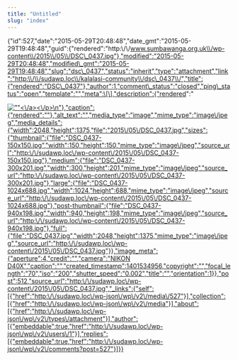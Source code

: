 ```yaml
---
title: "Untitled"
slug: "index"
---
```


{"id":527,"date":"2015-05-29T20:48:48","date\_gmt":"2015-05-29T19:48:48","guid":{"rendered":"http:\\/\\/www.sumbawanga.org.uk\\/wp-content\\/2015\\/05\\/DSC\_0437.jpg"},"modified":"2015-05-29T20:48:48","modified\_gmt":"2015-05-29T19:48:48","slug":"dsc\_0437","status":"inherit","type":"attachment","link":"http:\\/\\/sudawp.loc\\/kalalasi-community\\/dsc\_0437\\/","title":{"rendered":"DSC\_0437"},"author":1,"comment\_status":"closed","ping\_status":"open","template":"","meta":\[\],"description":{"rendered":"

[![\"\"](\"http:\/\/sudawp.loc\/wp-content\/2015\/05\/DSC_0437-300x201.jpg\")<\\/a><\\/p>\\n"},"caption":{"rendered":""},"alt\_text":"","media\_type":"image","mime\_type":"image\\/jpeg","media\_details":{"width":2048,"height":1375,"file":"2015\\/05\\/DSC\_0437.jpg","sizes":{"thumbnail":{"file":"DSC\_0437-150x150.jpg","width":150,"height":150,"mime\_type":"image\\/jpeg","source\_url":"http:\\/\\/sudawp.loc\\/wp-content\\/2015\\/05\\/DSC\_0437-150x150.jpg"},"medium":{"file":"DSC\_0437-300x201.jpg","width":300,"height":201,"mime\_type":"image\\/jpeg","source\_url":"http:\\/\\/sudawp.loc\\/wp-content\\/2015\\/05\\/DSC\_0437-300x201.jpg"},"large":{"file":"DSC\_0437-1024x688.jpg","width":1024,"height":688,"mime\_type":"image\\/jpeg","source\_url":"http:\\/\\/sudawp.loc\\/wp-content\\/2015\\/05\\/DSC\_0437-1024x688.jpg"},"post-thumbnail":{"file":"DSC\_0437-940x198.jpg","width":940,"height":198,"mime\_type":"image\\/jpeg","source\_url":"http:\\/\\/sudawp.loc\\/wp-content\\/2015\\/05\\/DSC\_0437-940x198.jpg"},"full":{"file":"DSC\_0437.jpg","width":2048,"height":1375,"mime\_type":"image\\/jpeg","source\_url":"http:\\/\\/sudawp.loc\\/wp-content\\/2015\\/05\\/DSC\_0437.jpg"}},"image\_meta":{"aperture":4,"credit":"","camera":"NIKON D40X","caption":"","created\_timestamp":1401534956,"copyright":"","focal\_length":"70","iso":"200","shutter\_speed":"0.002","title":"","orientation":1}},"post":512,"source\_url":"http:\\/\\/sudawp.loc\\/wp-content\\/2015\\/05\\/DSC\_0437.jpg","\_links":{"self":\[{"href":"http:\\/\\/sudawp.loc\\/wp-json\\/wp\\/v2\\/media\\/527"}\],"collection":\[{"href":"http:\\/\\/sudawp.loc\\/wp-json\\/wp\\/v2\\/media"}\],"about":\[{"href":"http:\\/\\/sudawp.loc\\/wp-json\\/wp\\/v2\\/types\\/attachment"}\],"author":\[{"embeddable":true,"href":"http:\\/\\/sudawp.loc\\/wp-json\\/wp\\/v2\\/users\\/1"}\],"replies":\[{"embeddable":true,"href":"http:\\/\\/sudawp.loc\\/wp-json\\/wp\\/v2\\/comments?post=527"}\]}}](http:\/\/sudawp.loc\/wp-content\/2015\/05\/DSC_0437.jpg)